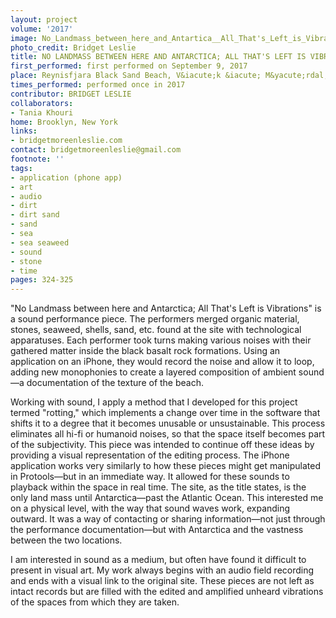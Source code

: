 ```yaml
---
layout: project
volume: '2017'
image: No_Landmass_between_here_and_Antartica__All_That's_Left_is_Vibrations_edited.jpg
photo_credit: Bridget Leslie
title: NO LANDMASS BETWEEN HERE AND ANTARCTICA; ALL THAT'S LEFT IS VIBRATIONS
first_performed: first performed on September 9, 2017
place: Reynisfjara Black Sand Beach, V&iacute;k &iacute; M&yacute;rdal, Iceland
times_performed: performed once in 2017
contributor: BRIDGET LESLIE
collaborators:
- Tania Khouri
home: Brooklyn, New York
links:
- bridgetmoreenleslie.com
contact: bridgetmoreenleslie@gmail.com
footnote: ''
tags:
- application (phone app)
- art
- audio
- dirt
- dirt sand
- sand
- sea
- sea seaweed
- sound
- stone
- time
pages: 324-325
---
```


"No Landmass between here and Antarctica; All That's Left is Vibrations" is a sound performance piece. The performers merged organic material, stones, seaweed, shells, sand, etc. found at the site with technological apparatuses. Each performer took turns making various noises with their gathered matter inside the black basalt rock formations. Using an application on an iPhone, they would record the noise and allow it to loop, adding new monophonies to create a layered composition of ambient sound—a documentation of the texture of the beach.

Working with sound, I apply a method that I developed for this project termed "rotting," which implements a change over time in the software that shifts it to a degree that it becomes unusable or unsustainable. This process eliminates all hi-fi or humanoid noises, so that the space itself becomes part of the subjectivity. This piece was intended to  continue off these ideas by providing a visual representation of the editing process. The iPhone application works very similarly to how these pieces might get manipulated in Protools—but in an immediate way. It allowed for these sounds to playback within the space in real time. The site, as the title states, is the only land mass until Antarctica—past the Atlantic Ocean. This interested me on a physical level, with the way that sound waves work, expanding outward. It was a way of contacting or sharing information—not just through the performance documentation—but with Antarctica and the vastness between the two locations.

I am interested in sound as a medium, but often have found it difficult to present in visual art. My work always begins with an audio field recording and ends with a visual link to the original site. These pieces are not left as intact records but are filled with the edited and amplified unheard vibrations of the spaces from which they are taken.
